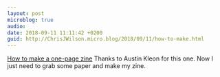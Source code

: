 ```yaml
---
layout: post
microblog: true
audio: 
date: 2018-09-11 11:11:42 +0200
guid: http://ChrisJWilson.micro.blog/2018/09/11/how-to-make.html
---
```

[How to make a one-page zine](http://experimentwithnature.com/03-found/experiment-with-paper-how-to-make-a-one-page-zine/#.W5dtZ5MzbOQ)
Thanks to Austin Kleon for this one. Now I just need to grab some paper and make my zine. 
